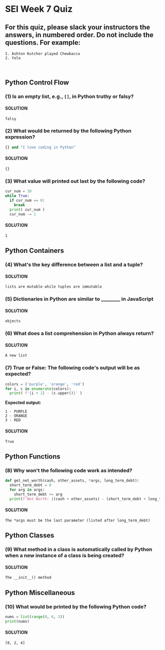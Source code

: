 # SEI Week 7 Quiz

## For this quiz, please slack your instructors the answers, in numbered order. Do not include the questions. For example:
    
```
1. Ashton Kutcher played Chewbacca
2. Yolo
```
<br>

## Python Control Flow

### (1) Is an empty list, e.g., `[]`, in Python truthy or falsy?

#### SOLUTION

```
falsy
```

### (2) What would be returned by the following Python expression?

  ```python
  {} and "I love coding in Python"
  ```

#### SOLUTION

```
{}
```

### (3) What value will printed out last by the following code?

  ```python
  cur_num = 10
  while True:
    if cur_num == 0:
      break
    print( cur_num )
    cur_num -= 1
  ```

#### SOLUTION

```
1
```

## Python Containers

### (4) What's the key difference between a list and a tuple?

#### SOLUTION

```
lists are mutable while tuples are immutable
```

### (5) Dictionaries in Python are similar to ________ in JavaScript

#### SOLUTION

```
objects
```

### (6) What does a list comprehension in Python always return?

#### SOLUTION

```
A new list
```

### (7) True or False: The following code's output will be as expected?

  ```python
  colors = ('purple', 'orange', 'red')
  for i, c in enumerate(colors):
    print( f'{i + 1} - {c.upper()}' )
  ```
  **Expected output:**
  ```
  1 - PURPLE
  2 - ORANGE
  3 - RED
  ```

#### SOLUTION

```
True
```

## Python Functions

### (8) Why won't the following code work as intended?

  ```Python
  def get_net_worth(cash, other_assets, *args, long_term_debt):
    short_term_debt = 0
    for arg in args:
      short_term_debt += arg
    print(f'Net Worth: {(cash + other_assets) - (short_term_debt + long_term_debt)}')
  ```

#### SOLUTION

```
The *args must be the last parameter (listed after long_term_debt)
```

## Python Classes

### (9) What method in a class is automatically called by Python when a new instance of a class is being created?

#### SOLUTION

```
The __init__() method
```

## Python Miscellaneous

### (10) What would be printed by the following Python code?

  ```python
  nums = list(range(0, 6, 2))
  print(nums)
  ```

#### SOLUTION

```
[0, 2, 4]
```